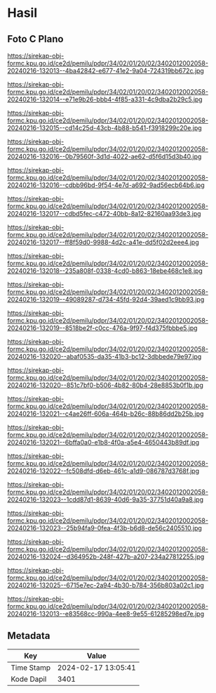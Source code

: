 # Hasil

## Foto C Plano

https://sirekap-obj-formc.kpu.go.id/ce2d/pemilu/pdpr/34/02/01/20/02/3402012002058-20240216-132013--4ba42842-e677-41e2-9a04-724319bb672c.jpg

https://sirekap-obj-formc.kpu.go.id/ce2d/pemilu/pdpr/34/02/01/20/02/3402012002058-20240216-132014--e71e9b26-bbb4-4f85-a331-4c9dba2b29c5.jpg

https://sirekap-obj-formc.kpu.go.id/ce2d/pemilu/pdpr/34/02/01/20/02/3402012002058-20240216-132015--cd14c25d-43cb-4b88-b541-f3918299c20e.jpg

https://sirekap-obj-formc.kpu.go.id/ce2d/pemilu/pdpr/34/02/01/20/02/3402012002058-20240216-132016--0b79560f-3d1d-4022-ae62-d5f6d15d3b40.jpg

https://sirekap-obj-formc.kpu.go.id/ce2d/pemilu/pdpr/34/02/01/20/02/3402012002058-20240216-132016--cdbb96bd-9f54-4e7d-a692-9ad56ecb64b6.jpg

https://sirekap-obj-formc.kpu.go.id/ce2d/pemilu/pdpr/34/02/01/20/02/3402012002058-20240216-132017--cdbd5fec-c472-40bb-8a12-82160aa93de3.jpg

https://sirekap-obj-formc.kpu.go.id/ce2d/pemilu/pdpr/34/02/01/20/02/3402012002058-20240216-132017--ff8f59d0-9988-4d2c-a41e-dd5f02d2eee4.jpg

https://sirekap-obj-formc.kpu.go.id/ce2d/pemilu/pdpr/34/02/01/20/02/3402012002058-20240216-132018--235a808f-0338-4cd0-b863-18ebe468c1e8.jpg

https://sirekap-obj-formc.kpu.go.id/ce2d/pemilu/pdpr/34/02/01/20/02/3402012002058-20240216-132019--49089287-d734-45fd-92d4-39aed1c9bb93.jpg

https://sirekap-obj-formc.kpu.go.id/ce2d/pemilu/pdpr/34/02/01/20/02/3402012002058-20240216-132019--8518be2f-c0cc-476a-9f97-f4d375fbbbe5.jpg

https://sirekap-obj-formc.kpu.go.id/ce2d/pemilu/pdpr/34/02/01/20/02/3402012002058-20240216-132020--abaf0535-da35-41b3-bc12-3dbbede79e97.jpg

https://sirekap-obj-formc.kpu.go.id/ce2d/pemilu/pdpr/34/02/01/20/02/3402012002058-20240216-132020--851c7bf0-b506-4b82-80b4-28e8853b0f1b.jpg

https://sirekap-obj-formc.kpu.go.id/ce2d/pemilu/pdpr/34/02/01/20/02/3402012002058-20240216-132021--c4ae26ff-606a-464b-b26c-88b86dd2b25b.jpg

https://sirekap-obj-formc.kpu.go.id/ce2d/pemilu/pdpr/34/02/01/20/02/3402012002058-20240216-132021--6bffa0a0-e1b8-4f0a-a5e4-4650443b89df.jpg

https://sirekap-obj-formc.kpu.go.id/ce2d/pemilu/pdpr/34/02/01/20/02/3402012002058-20240216-132022--fc508dfd-d6eb-461c-a1d9-086787d3768f.jpg

https://sirekap-obj-formc.kpu.go.id/ce2d/pemilu/pdpr/34/02/01/20/02/3402012002058-20240216-132023--1cdd87d1-8639-40d6-9a35-37751d40a9a8.jpg

https://sirekap-obj-formc.kpu.go.id/ce2d/pemilu/pdpr/34/02/01/20/02/3402012002058-20240216-132023--25b94fa9-0fea-4f3b-b6d8-de56c2405510.jpg

https://sirekap-obj-formc.kpu.go.id/ce2d/pemilu/pdpr/34/02/01/20/02/3402012002058-20240216-132024--d364952b-248f-427b-a207-234a27812255.jpg

https://sirekap-obj-formc.kpu.go.id/ce2d/pemilu/pdpr/34/02/01/20/02/3402012002058-20240216-132025--6715e7ec-2a94-4b30-b784-356b803a02c1.jpg

https://sirekap-obj-formc.kpu.go.id/ce2d/pemilu/pdpr/34/02/01/20/02/3402012002058-20240216-132013--e83568cc-990a-4ee8-9e55-61285298ed7e.jpg


## Metadata

| Key        | Value               |
| ---------- | ------------------- |
| Time Stamp | 2024-02-17 13:05:41 |
| Kode Dapil | 3401                |



